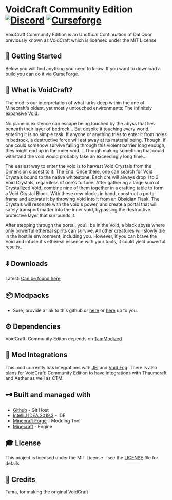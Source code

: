 # VoidCraft Community Edition [![Discord][discordImg]][discordLink] [![Curseforge][curseImg]][curseLink]
VoidCraft Community Edition is an Unoffical Continuation of Dal Quor previously known as VoidCraft which is licensed under the MIT License

## 🚀 Getting Started
Below you will find anything you need to know. If you want to download a build you can do it via CurseForge. 


##  🔮 What is VoidCraft?
The mod is our interpretation of what lurks deep within the one of Minecraft's oldest, yet mostly untouched environments: The infinitely expansive Void.

No plane in existence can escape being touched by the abyss that lies beneath their layer of bedrock... But despite it touching every world, entering it is no simple task. If anyone or anything tries to enter it from holes in bedrock, a destructive force will eat away at its material being. Though, if one could somehow survive falling through this violent barrier long enough, they might end up in the inner void. ...Though making something that could withstand the void would probably take an exceedingly long time...

The easiest way to enter the void is to harvest Void Crystals from the Dimension closest to it: The End. Once there, one can search for Void Crystals bound to the native whitestone. Each ore will always drop 1 to 3 Void Crystals, regardless of one's fortune. After gathering a large sum of Crystallized Void, combine nine of them together in a crafting table to form a Void Crystal Block. With these new blocks in hand, construct a portal frame and activate it by throwing Void into it from an Obsidian Flask. The Crystals will resonate with the void's power, and create a portal that will safely transport matter into the inner void, bypassing the destructive protective layer that surrounds it.

After stepping through the portal, you'll be in the Void, a black abyss where only powerful ethereal spirits can survive. All other creatures will slowly die in the hostile environment, including you. However, if you can brave the Void and infuse it's ethereal essence with your tools, it could yield powerful results... 

## ⬇️ Downloads
Latest: [Can be found here](https://minecraft.curseforge.com/projects/voidcraft)

## 📦 Modpacks
* Sure, provide a link to this github or [here](https://minecraft.curseforge.com/projects/voidcraft) or [here](http://www.minecraftforum.net/forums/mapping-and-modding/minecraft-mods/2746403-voidcraft) up to you.
 
## ⚙️ Dependencies 
VoidCraft: Community Editon depends on [TamModized](https://www.curseforge.com/minecraft/mc-mods/tammodized)

## 🔑 Mod Integrations
This mod currently has integrations with [JEI](https://www.curseforge.com/minecraft/mc-mods/jei) and [Void Fog](https://www.curseforge.com/minecraft/mc-mods/void-fog). There is also plans for VoidCraft: Community Edition to have integrations with Thaumcraft and Aether as well as CTM.

## 🗝 Built and managed with
- [Github](http://www.github.com/)  - Git Host
- [IntellIJ IDEA 2019.3](https://www.jetbrains.com/idea/download/)  - IDE
- [Minecraft Forge](https://files.minecraftforge.net/)  - Modding Tool
- [Minecraft](https://www.minecraft.net/)  - Engine

## 🎓 License
This project is licensed under the MIT License - see the  [LICENSE](https://github.com/CrankySupertoon/VoidCraft-Community-Edition/blob/1.12.2-community/LICENSE)  file for details

## 📃 Credits
Tama, for making the original VoidCraft

[discordImg]: https://img.shields.io/discord/671902942466408478.svg?logo=discord&logoWidth=18&colorB=7289DA&style=for-the-badge
[discordLink]: https://discord.gg/F55qYKm

[curseImg]: http://cf.way2muchnoise.eu/348423.svg?badge_style=for_the_badge
[curseLink]: https://www.curseforge.com/minecraft/mc-Mods/VoidCraft-community-edition
